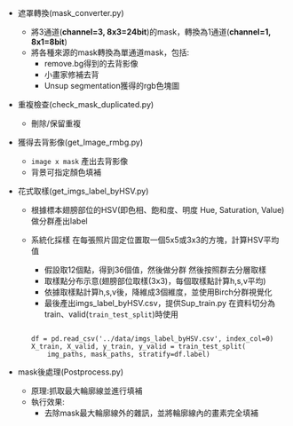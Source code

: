   - 遮罩轉換(mask_converter.py)
    - 將3通道(**channel=3, 8x3=24bit**)的mask，轉換為1通道(**channel=1, 8x1=8bit**)
    - 將各種來源的mask轉換為單通道mask，包括:
      - remove.bg得到的去背影像
      - 小畫家修補去背
      - Unsup segmentation獲得的rgb色塊圖 
  - 重複檢查(check_mask_duplicated.py)
    - 刪除/保留重複  
  - 獲得去背影像(get_Image_rmbg.py)
    - `image x mask` 產出去背影像
    - 背景可指定顏色填補

  - 花式取樣(get_imgs_label_byHSV.py)
    - 根據標本翅膀部位的HSV(即色相、飽和度、明度 Hue, Saturation, Value) 做分群產出label
    - 系統化採樣 在每張照片固定位置取一個5x5或3x3的方塊，計算HSV平均值
      - 假設取12個點，得到36個值，然後做分群 然後按照群去分層取樣
      - 取樣點分布示意(翅膀部位取樣(3x3)，每個取樣點計算h,s,v平均)
      - 依據取樣點計算h,s,v後，降維成3個維度，並使用Birch分群視覺化
      - 最後產出imgs_label_byHSV.csv，提供Sup_train.py 在資料切分為train、valid(`train_test_split`)時使用

      <pre><code>
      df = pd.read_csv('../data/imgs_label_byHSV.csv', index_col=0)
      X_train, X_valid, y_train, y_valid = train_test_split(
          img_paths, mask_paths, stratify=df.label)
      </code></pre>

  - mask後處理(Postprocess.py)
    - 原理:抓取最大輪廓線並進行填補
    - 執行效果:
      - 去除mask最大輪廓線外的雜訊，並將輪廓線內的畫素完全填補
